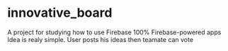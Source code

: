 # innovative_board

A project for studying how to use Firebase 100% Firebase-powered apps
Idea is realy simple. User posts his ideas then teamate can vote
